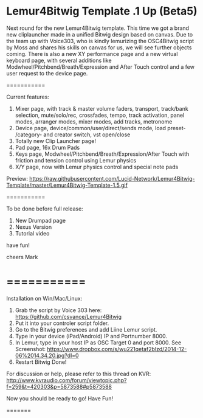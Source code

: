 Lemur4Bitwig Template .1 Up (Beta5)
===========



Next round for the new Lemur4Bitwig template. This time we got a brand new cliplauncher made in a unified Bitwig design
based on canvas. Due to the team up with Voice303, who is kindly lemurizing the OSC4Bitwig script by Moss and shares
his skills on canvas for us, we will see further objects coming. There is also a new XY performance page and 
a new virtual keyboard page, with several additions like Modwheel/Pitchbend/Breath/Expression and After Touch control
and a few user request to the device page.



===========

Current features:

1. Mixer page, with track & master volume faders, transport, track/bank selection, mute/solo/rec, crossfades, tempo,
   track activation, panel modes, arranger modes, mixer modes, add tracks, metronome
2. Device page, device/common/user/direct/sends mode, load preset- /category- and creator switch, vst open/close
3. Totally new Clip Launcher page!
5. Pad page, 16x Drum Pads
6. Keys page, Modwheel/Pitchbend/Breath/Expression/After Touch with friction and tension control using Lemur physics
7. X/Y page, now with Lemur physics control and special note pads

Preview: https://raw.githubusercontent.com/Lucid-Network/Lemur4Bitwig-Template/master/Lemur4Bitwig-Template-1.5.gif

===========

To be done before full release:

1. New Drumpad page
2. Nexus Version
3. Tutorial video

have fun!

cheers Mark

===========
===========

Installation on Win/Mac/Linux:

1. Grab the script by Voice 303 here: https://github.com/csvance/Lemur4Bitwig
2. Put it into your controler script folder.
3. Go to the Bitwig preferences and add Liine Lemur script.
4. Type in your device (iPad/Android) IP and Portnumber 8000.
5. In Lemur, type in your host IP as OSC Target 0 and port 8000.
   See Screenshot: https://www.dropbox.com/s/wu221qetaf2blzd/2014-12-06%2014.34.20.jpg?dl=0
6. Restart Bitwig
Done!





For discussion or help, please refer to this thread on 
KVR: http://www.kvraudio.com/forum/viewtopic.php?f=259&t=420303&p=5873588#p5873588





Now you should be ready to go! Have Fun!


=======




